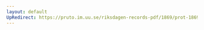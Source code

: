```yaml
---
layout: default
UpRedirect: https://pruto.im.uu.se/riksdagen-records-pdf/1869/prot-1869--ak--503/prot-1869--ak--503_031.pdf
---
```

